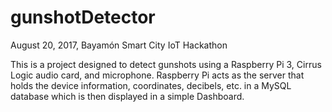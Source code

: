 # gunshotDetector

August 20, 2017, Bayamón Smart City IoT Hackathon

This is a project designed to detect gunshots using a Raspberry Pi 3, Cirrus Logic audio card, and microphone. Raspberry Pi acts as the server that holds the device information, coordinates, decibels, etc. in a MySQL database which is then displayed in a simple Dashboard. 
